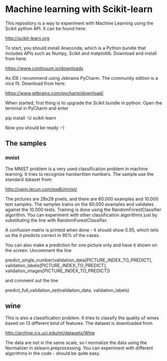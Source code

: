 # Machine learning with Scikit-learn

This repository is a way to experiment with Machine Learning using the Scikit python API.
It can be found here:

http://scikit-learn.org

To start, you should install Anaconda, which is a Python bundle that includes APIs such as Numpy, Scikit and matplotlib.
Download and install from here:

https://www.continuum.io/downloads

As IDE i recommend using Jebrains PyCharm. The community edition is a nice fit. Download from here:

https://www.jetbrains.com/pycharm/download/


When started, first thing is to upgrade the Scikit bundle in python. Open the terminal in PyCharm and enter 

pip install -U scikit-learn

Now you should be ready :-)

## The samples

### mnist

The MNIST problem is a very used classification problem in machine learning. It tries to recognize handwritten numbers. 
The sample use the standard dataset from:

http://yann.lecun.com/exdb/mnist/

The pictures are 28x28 pixels, and there are 60.000 examples and 10.000 test samples.
The samples trains on the 60.000 examples and validates against the 10.000 tests. 
Training is done using the RandomForestClassifier algorithm.
You can experiment with other classification algorithms just by substituting the line with RandomForestClassifier.

A confusion matrix is printed when done - it should show 0.95, which tells us the it predicts correct in 95% of the cases.

You can also make a prediction for one picture only and have it shown on the screen. Uncomment the line 

predict_single_number(validation_data[PICTURE_INDEX_TO_PREDICT], validation_labels[PICTURE_INDEX_TO_PREDICT], validation_images[PICTURE_INDEX_TO_PREDICT])

and comment out the line

predict_full_validation_set(validation_data, validation_labels)

## wine

This is also a classification problem. It tries to classify the quality of wines based on 13 different kind of features.
The dataset is downloaded from

http://archive.ics.uci.edu/ml/datasets/Wine

The data are not in the same scale, so I normalize the data using the Normalizer in sklearn.preprocessing.
You can experiment with different algorithms in the code - should be quite easy.



